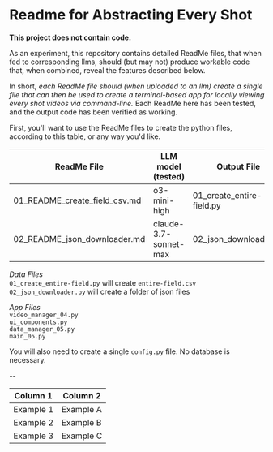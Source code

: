 # Readme for Abstracting Every Shot

**This project does not contain code.** 

As an experiment, this repository contains detailed ReadMe files, that when fed to corresponding llms, should (but may not) produce workable code that, when combined, reveal the features described below.

In short, *each ReadMe file should (when uploaded to an llm) create a single file that can then be used to create a terminal-based app for locally viewing every shot videos via command-line.* Each ReadMe here has been tested, and the output code has been verified as working.

First, you'll want to use the ReadMe files to create the python files, according to this table, or any way you'd like.

| ReadMe File | LLM model (tested) | Output File |
|------------------------------|----------------------|---------------|
| 01_README_create_field_csv.md | o3-mini-high | 01_create_entire-field.py
| 02_README_json_downloader.md | claude-3.7-sonnet-max | 02_json_downloader.py

*Data Files*  
`01_create_entire-field.py` will create `entire-field.csv`  
`02_json_downloader.py` will create a folder of json files 

*App Files*  
`video_manager_04.py`  
`ui_components.py`   
`data_manager_05.py`  
`main_06.py`  

You will also need to create a single `config.py` file. No database is necessary.




--

| Column 1  | Column 2  |
|-----------|-----------|
| Example 1 | Example A |
| Example 2 | Example B |
| Example 3 | Example C |
